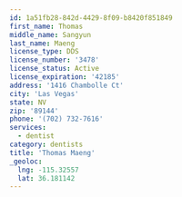 ```yaml
---
id: 1a51fb28-842d-4429-8f09-b8420f851849
first_name: Thomas
middle_name: Sangyun
last_name: Maeng
license_type: DDS
license_number: '3478'
license_status: Active
license_expiration: '42185'
address: '1416 Chambolle Ct'
city: 'Las Vegas'
state: NV
zip: '89144'
phone: '(702) 732-7616'
services:
  - dentist
category: dentists
title: 'Thomas Maeng'
_geoloc:
  lng: -115.32557
  lat: 36.181142
---
```

